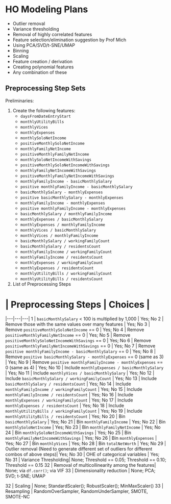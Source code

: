 # HO Modeling Plans
- Outlier removal
- Variance thresholding
- Removal of highly correlated features
- Feature selection/elimination suggestion by Prof Mich
- Using PCA/SVD/t-SNE/UMAP
- Binning
- Scaling
- Feature creation / derivation
- Creating polynomial features
- Any combination of these

## Preprocessing Step Sets
Preliminaries:
1. Create the following features:
    - `daysFromDateEntryStart`
    - `monthlyUtilityBills`
    - `monthlyVices`
    - `monthlyExpenses`
    - `monthlySoloNetIncome`
    - `positiveMonthlySoloNetIncome`
    - `monthlyFamilyNetIncome`
    - `positiveMonthlyFamilyNetIncome`
    - `monthlySoloNetIncomeWithSavings`
    - `positiveMonthlySoloNetIncomeWithSavings`
    - `monthlyFamilyNetIncomeWithSavings`
    - `positiveMonthlyFamilyNetIncomeWithSavings`
    - `monthlyFamilyIncome - basicMonthlySalary`
    - `positive monthlyFamilyIncome - basicMonthlySalary`
    - `basicMonthlySalary - monthlyExpenses`
    - `positive basicMonthlySalary - monthlyExpenses`
    - `monthlyFamilyIncome - monthlyExpenses`
    - `positive monthlyFamilyIncome - monthlyExpenses`
    - `basicMonthlySalary / monthlyFamilyIncome`
    - `monthlyExpenses / basicMonthlySalary`
    - `monthlyExpenses / monthlyFamilyIncome`
    - `monthlyVices / basicMonthlySalary`
    - `monthlyVices / monthlyFamilyIncome`
    - `basicMonthlySalary / workingFamilyCount`
    - `basicMonthlySalary / residentsCount`
    - `monthlyFamilyIncome / workingFamilyCount`
    - `monthlyFamilyIncome / residentsCount`
    - `monthlyExpenses / workingFamilyCount`
    - `monthlyExpenses / residentsCount`
    - `monthlyUtilityBills / workingFamilyCount`
    - `monthlyUtilityBills / residentsCount`
2. List of Preprocessing Steps

# | Preprocessing Steps | Choices |
|---|---|---|
1 | `basicMonthlySalary` < 100  is multiplied by 1,000 | Yes; No
2 | Remove those with the same values over many features | Yes; No
3 | Remove `positiveMonthlySoloNetIncome` == 0 | Yes; No
4 | Remove `positiveMonthlyFamilyNetIncome` == 0 | Yes; No
5 | Remove `positiveMonthlySoloNetIncomeWithSavings` == 0 | Yes; No
6 | Remove `positiveMonthlyFamilyNetIncomeWithSavings` == 0 | Yes; No
7 | Remove `positive monthlyFamilyIncome - basicMonthlySalary` == 0 | Yes; No
8 | Remove `positive basicMonthlySalary - monthlyExpenses` == 0 (same as 3) | Yes; No
9 | Remove `positive monthlyFamilyIncome - monthlyExpenses` == 0 (same as 4) | Yes; No
10 | Include `monthlyExpenses / basicMonthlySalary` | Yes; No
11 | Include `monthlyVices / basicMonthlySalary` | Yes; No
12 | Include `basicMonthlySalary / workingFamilyCount` | Yes; No
13 | Include `basicMonthlySalary / residentsCount` | Yes; No
14 | Include `monthlyFamilyIncome / workingFamilyCount` | Yes; No
15 | Include `monthlyFamilyIncome / residentsCount` | Yes; No
16 | Include `monthlyExpenses / workingFamilyCount` | Yes; No
17 | Include `monthlyExpenses / residentsCount` | Yes; No
18 | Include `monthlyUtilityBills / workingFamilyCount` | Yes; No
19 | Include `monthlyUtilityBills / residentsCount` | Yes; No
20 | Bin `basicMonthlySalary` | Yes; No
21 | Bin `monthlyFamilyIncome` | Yes; No
22 | Bin `monthlySoloNetIncome` | Yes; No
23 | Bin `monthlyFamilyNetIncome` | Yes; No
24 | Bin `monthlySoloNetIncomeWithSavings` | Yes; No
25 | Bin `monthlyFamilyNetIncomeWithSavings` | Yes; No
26 | Bin `monthlyExpenses` | Yes; No
27 | Bin `monthlyVices` | Yes; No
28 | Bin `totalNetWorth` | Yes; No
29 | Outlier removal (Need to generate different set of outliers for different combos of above steps)| Yes; No
30 | OHE of categorical variables | Yes; No
31 | Variance Thresholding| None; Threshold == 0.05; Threshold == 0.10; Threshold == 0.15
32 | Removal of multicollinearity among the features| None; via `df.corr()`; via VIF
33 | Dimensionality reduction | None; PCA; SVD; t-SNE; UMAP

32 | Scaling | None; StandardScaler(); RobustScaler(); MinMaxScaler()
33 | Resampling | RandomOverSampler, RandomUnderSampler, SMOTE, SMOTE-NC